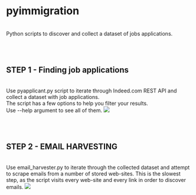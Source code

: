 # pyimmigration
</br>Python scripts to discover and collect a dataset of jobs applications. 

</br></br> <h2>STEP 1 - Finding job applications</h2>
</br>Use pyapplicant.py script to iterate through Indeed.com REST API and collect a dataset with job applications.
</br>The script has a few options to help you filter your results. 
</br>Use --help argument to see all of them.
<img src='https://i.imgur.com/Bi9gRuB.jpg'>

</br></br> <h2>STEP 2 - EMAIL HARVESTING</h2>
</br>Use email_harvester.py to iterate through the collected dataset and attempt to scrape emails from a number of stored web-sites. This is the slowest step, as the script visits every web-site and every link in order to discover emails.
<img src='https://i.imgur.com/4ReutHf.jpg'>

